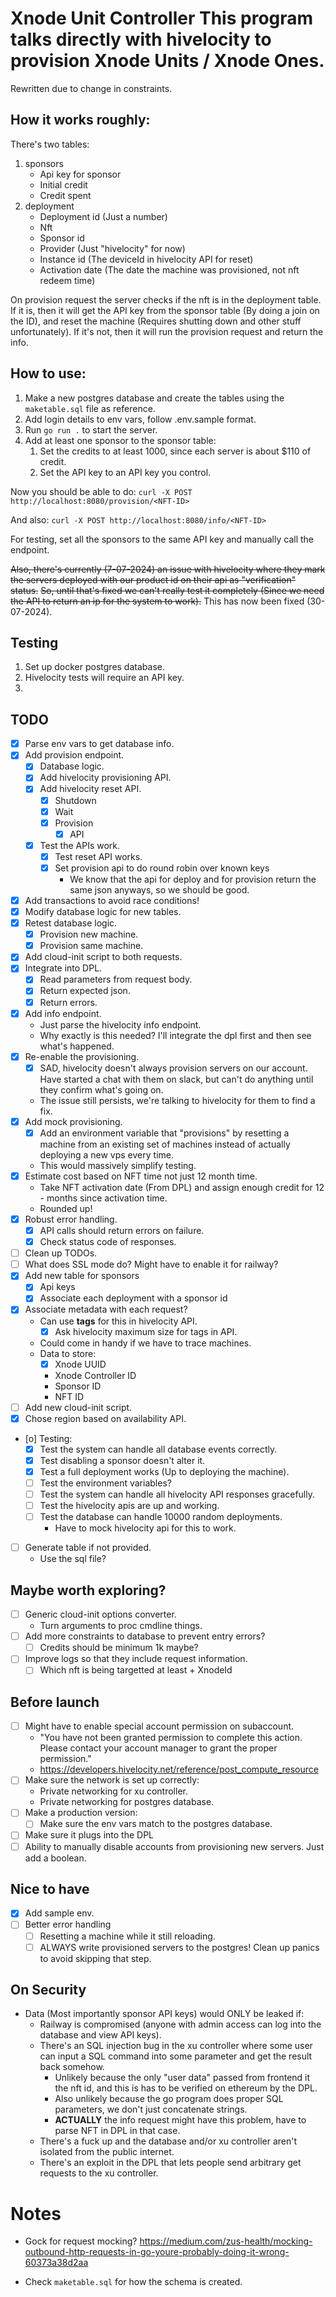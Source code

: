 # Xnode Unit Controller This program talks directly with hivelocity to provision Xnode Units / Xnode Ones.
Rewritten due to change in constraints.


## How it works roughly:

There's two tables:
1. sponsors
    - Api key for sponsor
    - Initial credit
    - Credit spent
2. deployment
    - Deployment id (Just a number)
    - Nft
    - Sponsor id
    - Provider (Just "hivelocity" for now)
    - Instance id (The deviceId in hivelocity API for reset)
    - Activation date (The date the machine was provisioned, not nft redeem time)

On provision request the server checks if the nft is in the deployment table.
If it is, then it will get the API key from the sponsor table (By doing a join on the ID), and reset the machine (Requires shutting down and other stuff unfortunately).
If it's not, then it will run the provision request and return the info.

## How to use:

1. Make a new postgres database and create the tables using the `maketable.sql` file as reference.
2. Add login details to env vars, follow .env.sample format.
3. Run `go run .` to start the server.
4. Add at least one sponsor to the sponsor table: 
    1. Set the credits to at least 1000, since each server is about $110 of credit.
    2. Set the API key to an API key you control.

Now you should be able to do:
`curl -X POST http://localhost:8080/provision/<NFT-ID>`

And also:
`curl -X POST http://localhost:8080/info/<NFT-ID>`

For testing, set all the sponsors to the same API key and manually call the endpoint.

~~Also, there's currently (7-07-2024) an issue with hivelocity where they mark the servers deployed with our product id on their api as "verification" status.~~
~~So, until that's fixed we can't really test it completely (Since we need the API to return an ip for the system to work).~~
This has now been fixed (30-07-2024).

## Testing
1. Set up docker postgres database.
2. Hivelocity tests will require an API key.
3. 


## TODO
- [X] Parse env vars to get database info.
- [X] Add provision endpoint.
    - [X] Database logic.
    - [X] Add hivelocity provisioning API.
    - [X] Add hivelocity reset API.
        - [X] Shutdown
        - [X] Wait
        - [X] Provision
            - [X] API
    - [X] Test the APIs work.
        - [X] Test reset API works.
        - [X] Set provision api to do round robin over known keys
            - We know that the api for deploy and for provision return the same json anyways, so we should be good.
- [X] Add transactions to avoid race conditions!
- [X] Modify database logic for new tables.
- [X] Retest database logic.
    - [X] Provision new machine.
    - [X] Provision same machine.
- [X] Add cloud-init script to both requests.
- [X] Integrate into DPL.
    - [X] Read parameters from request body.
    - [X] Return expected json.
    - [X] Return errors.
- [X] Add info endpoint.
    - Just parse the hivelocity info endpoint.
    - Why exactly is this needed? I'll integrate the dpl first and then see what's happened.
- [X] Re-enable the provisioning.
    - [X] SAD, hivelocity doesn't always provision servers on our account. Have started a chat with them on slack, but can't do anything until they confirm what's going on.
    - The issue still persists, we're talking to hivelocity for them to find a fix.
- [X] Add mock provisioning.
    - [X] Add an environment variable that "provisions" by resetting a machine from an existing set of machines instead of actually deploying a new vps every time.
    - This would massively simplify testing.
- [X] Estimate cost based on NFT time not just 12 month time.
    - Take NFT activation date (From DPL) and assign enough credit for 12 - months since activation time.
    - Rounded up!
- [X] Robust error handling.
    - [X] API calls should return errors on failure.
    - [X] Check status code of responses.
- [ ] Clean up TODOs.
- [ ] What does SSL mode do? Might have to enable it for railway?
- [X] Add new table for sponsors
    - [X] Api keys
    - [X] Associate each deployment with a sponsor id
- [X] Associate metadata with each request?
    - Can use **tags** for this in hivelocity API.
        - [X] Ask hivelocity maximum size for tags in API.
    - Could come in handy if we have to trace machines.
    - Data to store:
        - [X] Xnode UUID
        - Xnode Controller ID
        - Sponsor ID
        - NFT ID
- [ ] Add new cloud-init script.
- [X] Chose region based on availability API.
- [o] Testing:
	- [X] Test the system can handle all database events correctly.
    - [X] Test disabling a sponsor doesn't alter it.
	- [X] Test a full deployment works (Up to deploying the machine).
	- [ ] Test the environment variables?
	- [ ] Test the system can handle all hivelocity API responses gracefully.
	- [ ] Test the hivelocity apis are up and working.
	- [ ] Test the database can handle 10000 random deployments.
        - Have to mock hivelocity api for this to work.
- [ ] Generate table if not provided.
    - Use the sql file?

## Maybe worth exploring?
- [ ] Generic cloud-init options converter.
    - Turn arguments to proc cmdline things.
- [ ] Add more constraints to database to prevent entry errors?
    - [ ] Credits should be minimum 1k maybe?
- [ ] Improve logs so that they include request information.
    - [ ] Which nft is being targetted at least + XnodeId

## Before launch
- [ ] Might have to enable special account permission on subaccount.
    - "You have not been granted permission to complete this action. Please contact your account manager to grant the proper permission." 
    - https://developers.hivelocity.net/reference/post_compute_resource
- [ ] Make sure the network is set up correctly:
    - Private networking for xu controller.
    - Private networking for postgres database.
- [ ] Make a production version:
    - [ ] Make sure the env vars match to the postgres database.
- [ ] Make sure it plugs into the DPL
- [ ] Ability to manually disable accounts from provisioning new servers. Just add a boolean.
            
## Nice to have
- [X] Add sample env.
- [ ] Better error handling
    - [ ] Resetting a machine while it still reloading.
    - [ ] ALWAYS write provisioned servers to the postgres! Clean up panics to avoid skipping that step.

## On Security
- Data (Most importantly sponsor API keys) would ONLY be leaked if:
    - Railway is compromised (anyone with admin access can log into the database and view API keys).
    - There's an SQL injection bug in the xu controller where some user can input a SQL command into some parameter and get the result back somehow.
        - Unlikely because the only "user data" passed from frontend it the nft id, and this is has to be verified on ethereum by the DPL.
        - Also unlikely because the go program does proper SQL parameters, we don't just concatenate strings.
        - **ACTUALLY** the info request might have this problem, have to parse NFT in DPL in that case.
    - There's a fuck up and the database and/or xu controller aren't isolated from the public internet.
    - There's an exploit in the DPL that lets people send arbitrary get requests to the xu controller.

# Notes
- Gock for request mocking? 
https://medium.com/zus-health/mocking-outbound-http-requests-in-go-youre-probably-doing-it-wrong-60373a38d2aa

- Check `maketable.sql` for how the schema is created.
